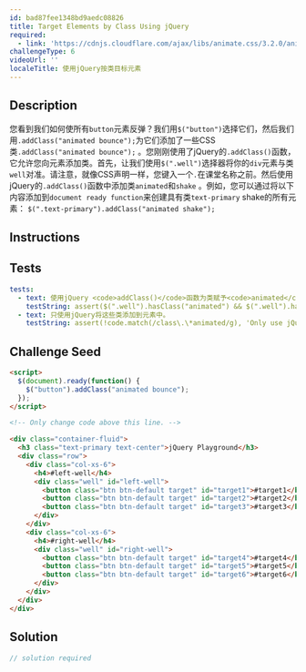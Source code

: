 ```yaml
---
id: bad87fee1348bd9aedc08826
title: Target Elements by Class Using jQuery
required:
  - link: 'https://cdnjs.cloudflare.com/ajax/libs/animate.css/3.2.0/animate.css'
challengeType: 6
videoUrl: ''
localeTitle: 使用jQuery按类目标元素
---
```


## Description
<section id="description">您看到我们如何使所有<code>button</code>元素反弹？我们用<code>$(&quot;button&quot;)</code>选择它们，然后我们用<code>.addClass(&quot;animated bounce&quot;);</code>为它们添加了一些CSS类<code>.addClass(&quot;animated bounce&quot;);</code> 。您刚刚使用了jQuery的<code>.addClass()</code>函数，它允许您向元素添加类。首先，让我们使用<code>$(&quot;.well&quot;)</code>选择器将你的<code>div</code>元素与类<code>well</code>对准。请注意，就像CSS声明一样，您键入一个<code>.</code>在课堂名称之前。然后使用jQuery的<code>.addClass()</code>函数中添加类<code>animated</code>和<code>shake</code> 。例如，您可以通过将以下内容添加到<code>document ready function</code>来创建具有类<code>text-primary</code> shake的所有元素： <code>$(&quot;.text-primary&quot;).addClass(&quot;animated shake&quot;);</code> </section>

## Instructions
<section id="instructions">
</section>

## Tests
<section id='tests'>

```yml
tests:
  - text: 使用jQuery <code>addClass()</code>函数为类赋予<code>animated</code>并使用类<code>well</code> <code>shake</code>所有元素。
    testString: assert($(".well").hasClass("animated") && $(".well").hasClass("shake"), 'Use the jQuery <code>addClass&#40&#41</code> function to give the classes <code>animated</code> and <code>shake</code> to all your elements with the class <code>well</code>.');
  - text: 只使用jQuery将这些类添加到元素中。
    testString: assert(!code.match(/class\.\*animated/g), 'Only use jQuery to add these classes to the element.');

```

</section>

## Challenge Seed
<section id='challengeSeed'>

<div id='html-seed'>

```html
<script>
  $(document).ready(function() {
    $("button").addClass("animated bounce");
  });
</script>

<!-- Only change code above this line. -->

<div class="container-fluid">
  <h3 class="text-primary text-center">jQuery Playground</h3>
  <div class="row">
    <div class="col-xs-6">
      <h4>#left-well</h4>
      <div class="well" id="left-well">
        <button class="btn btn-default target" id="target1">#target1</button>
        <button class="btn btn-default target" id="target2">#target2</button>
        <button class="btn btn-default target" id="target3">#target3</button>
      </div>
    </div>
    <div class="col-xs-6">
      <h4>#right-well</h4>
      <div class="well" id="right-well">
        <button class="btn btn-default target" id="target4">#target4</button>
        <button class="btn btn-default target" id="target5">#target5</button>
        <button class="btn btn-default target" id="target6">#target6</button>
      </div>
    </div>
  </div>
</div>

```

</div>



</section>

## Solution
<section id='solution'>

```js
// solution required
```
</section>
